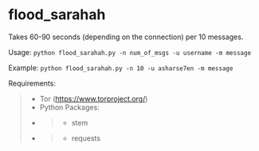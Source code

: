 # flood_sarahah

Takes 60-90 seconds (depending on the connection) per 10 messages.

Usage:
`python flood_sarahah.py -n num_of_msgs -u username -m message`
  
Example:
`python flood_sarahah.py -n 10 -u asharse7en -m message`

Requirements:
>*  Tor (https://www.torproject.org/)
>*  Python Packages:
>*    >*  stem
>*    >*  requests
